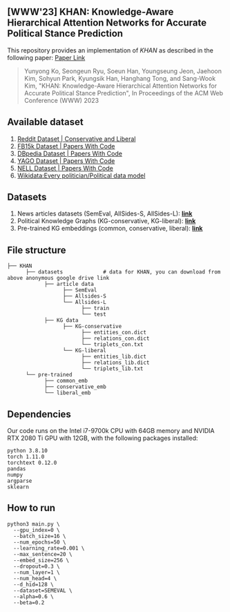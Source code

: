 ## [WWW'23] KHAN: Knowledge-Aware Hierarchical Attention Networks for Accurate Political Stance Prediction
This repository provides an implementation of *KHAN* as described in the following paper: [Paper Link](https://yy-ko.github.io/assets/files/WWW23-khan-paper.pdf)
> Yunyong Ko, Seongeun Ryu, Soeun Han, Youngseung Jeon, Jaehoon Kim, Sohyun Park, Kyungsik Han, Hanghang Tong, and Sang-Wook Kim, "KHAN: Knowledge-Aware Hierarchical Attention Networks for Accurate Political Stance Prediction", In Proceedings of the ACM Web Conference (WWW) 2023<br>




## Available dataset
1. [Reddit Dataset | Conservative and Liberal](https://drive.google.com/drive/folders/1RDSp2SoGgRFGybarVFUo6OPth8fiGjUC)
2. [FB15k Dataset | Papers With Code](https://paperswithcode.com/dataset/fb15k)
3. [DBpedia Dataset | Papers With Code](https://paperswithcode.com/dataset/dbpedia)
4. [YAGO Dataset | Papers With Code](https://paperswithcode.com/dataset/yago)
5. [NELL Dataset | Papers With Code](https://paperswithcode.com/dataset/nell)
6. [Wikidata:Every politician/Political data model](https://www.wikidata.org/wiki/Wikidata:WikiProject_every_politician)

## Datasets
1. News articles datasets (SemEval, AllSides-S, AllSides-L): [**link**](https://drive.google.com/drive/u/2/folders/1ksV0PUncXyBnEHGPB4H4mae2ybXX3Ch0)
2. Political Knowledge Graphs (KG-conservative, KG-liberal): [**link**](https://drive.google.com/drive/u/2/folders/1DHlKOhKgISw9VTYmbMvnsIbaaLRtqhbq)
3. Pre-trained KG embeddings (common, conservative, liberal): [**link**](https://drive.google.com/drive/u/2/folders/14EgeI1RdSTccETqRgDd36writP6lUu1R)

## File structure
```
├── KHAN
      ├── datasets             # data for KHAN, you can download from above anonymous google drive link
            ├── article data
                  ├── SemEval
                  ├── Allsides-S
                  └── Allsides-L
                        ├── train
                        └── test
            ├── KG data
                  ├── KG-conservative
                        ├── entities_con.dict
                        ├── relations_con.dict
                        └── triplets_con.txt
                  └── KG-liberal
                        ├── entities_lib.dict
                        ├── relations_lib.dict
                        └── triplets_lib.txt
      └── pre-trained
            ├── common_emb
            ├── conservative_emb
            └── liberal_emb

```

## Dependencies
Our code runs on the Intel i7-9700k CPU with 64GB memory and NVIDIA RTX 2080 Ti GPU with 12GB, with the following packages installed:
```
python 3.8.10
torch 1.11.0
torchtext 0.12.0
pandas
numpy
argparse
sklearn
```

## How to run
```
python3 main.py \
  --gpu_index=0 \
  --batch_size=16 \
  --num_epochs=50 \
  --learning_rate=0.001 \
  --max_sentence=20 \
  --embed_size=256 \
  --dropout=0.3 \
  --num_layer=1 \
  --num_head=4 \
  --d_hid=128 \
  --dataset=SEMEVAL \
  --alpha=0.6 \
  --beta=0.2
```
